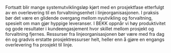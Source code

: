 Fortsatt blir mange systemutviklingsløp kjørt med en prosjektfase etterfulgt av en overlevering til en forvaltningsenhet i linjeorganisasjonen. I praksis bør det være en glidende overgang mellom nyutvikling og forvaltning, spesielt om man gjør hyppige leveranser. I BEKK oppnår vi høy produktivitet og gode resultater i kundeengasjement hvor skillet mellom prosjekt og forvaltning fjernes. Ressurser fra linjeorganisasjonen bør være med fra dag én og gradvis erstatte prosjektressurser helt, heller enn å gjøre en engangs overlevering fra prosjekt til linje.